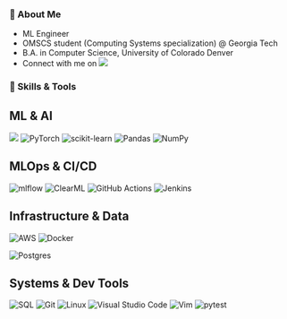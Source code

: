 ### 👋 About Me
- ML Engineer
- OMSCS student (Computing Systems specialization) @ Georgia Tech
- B.A. in Computer Science, University of Colorado Denver
- Connect with me on <a href="https://www.linkedin.com/in/biniyamyohannes/"><img src="https://img.shields.io/badge/LinkedIn-0077B5?style=for-the-badge&logo=linkedin&logoColor=white"></a>


<!--[![Biniyam's github stats](https://github-readme-stats.vercel.app/api?username=biniyamYohannes&count_private=true&show_icons=true&theme=radical&hide_rank=false)](https://github.com/anuraghazra/github-readme-stats) -->

### 🔧 Skills & Tools

## ML & AI
![](https://img.shields.io/badge/Python-3776AB?style=for-the-badge&logo=python&logoColor=white)
![PyTorch](https://img.shields.io/badge/PyTorch-%23EE4C2C.svg?style=for-the-badge&logo=PyTorch&logoColor=white)
![scikit-learn](https://img.shields.io/badge/scikit--learn-%23F7931E.svg?style=for-the-badge&logo=scikitlearn&logoColor=white)
![Pandas](https://img.shields.io/badge/pandas-%23150458.svg?style=for-the-badge&logo=pandas&logoColor=white)
![NumPy](https://img.shields.io/badge/numpy-%23013243.svg?style=for-the-badge&logo=numpy&logoColor=white)
<!-- ![Apache Spark](https://img.shields.io/badge/Apache%20Spark-E25A1C?style=for-the-badge&logo=apachespark&logoColor=white) -->

## MLOps & CI/CD
![mlflow](https://img.shields.io/badge/mlflow-0194E2?style=for-the-badge&logo=mlflow&logoColor=white)
![ClearML](https://img.shields.io/badge/ClearML-white?style=for-the-badge)
![GitHub Actions](https://img.shields.io/badge/github%20actions-%232671E5.svg?style=for-the-badge&logo=githubactions&logoColor=white)
![Jenkins](https://img.shields.io/badge/jenkins-%232C5263.svg?style=for-the-badge&logo=jenkins&logoColor=white)
<!-- ![Grafana](https://img.shields.io/badge/Grafana-F46800?logo=grafana&logoColor=white&style=for-the-badge) -->
<!-- ![Feast](https://img.shields.io/badge/Feast-Feature%20Store-blue?style=for-the-badge) -->
<!-- ![Apache Airflow](https://img.shields.io/badge/Apache%20Airflow-017CEE?style=for-the-badge&logo=apacheairflow&logoColor=white) -->

## Infrastructure & Data
![AWS](https://img.shields.io/badge/AWS-%23FF9900.svg?style=for-the-badge&logo=amazon-aws&logoColor=white)
![Docker](https://img.shields.io/badge/docker-%230db7ed.svg?style=for-the-badge&logo=docker&logoColor=white)
<!-- ![Kubernetes](https://img.shields.io/badge/kubernetes-%23326ce5.svg?style=for-the-badge&logo=kubernetes&logoColor=white) -->
<!-- ![Terraform](https://img.shields.io/badge/terraform-%235835CC.svg?style=for-the-badge&logo=terraform&logoColor=white) -->
![Postgres](https://img.shields.io/badge/postgres-%23316192.svg?style=for-the-badge&logo=postgresql&logoColor=white)
<!-- ![Apache Kafka](https://img.shields.io/badge/Apache%20Kafka-231F20?style=for-the-badge&logo=apachekafka&logoColor=white) -->

## Systems & Dev Tools
![SQL](https://img.shields.io/badge/SQL-025E8C?style=for-the-badge&logo=postgresql&logoColor=white)
![Git](https://img.shields.io/badge/git-%23F05033.svg?style=for-the-badge&logo=git&logoColor=white)
![Linux](https://img.shields.io/badge/Linux-FCC624?style=for-the-badge&logo=linux&logoColor=black)
![Visual Studio Code](https://img.shields.io/badge/Visual%20Studio%20Code-0078d7.svg?style=for-the-badge&logo=visual-studio-code&logoColor=white)
![Vim](https://img.shields.io/badge/VIM-%2311AB00.svg?style=for-the-badge&logo=vim&logoColor=white)
![pytest](https://img.shields.io/badge/pytest-0A9EDC?style=for-the-badge&logo=pytest&logoColor=white)
